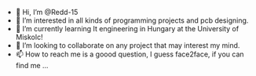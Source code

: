 - 👋 Hi, I’m @Redd-15
- 👀 I’m interested in all kinds of programming projects and pcb designing.
- 🌱 I’m currently learning It engineering in Hungary at the University of Miskolc!
- 💞️ I’m looking to collaborate on any project that may interest my mind.
- 📫 How to reach me is a goood question, I guess face2face, if you can find me ...

<!---
Rredd15/Rredd15 is a ✨ special ✨ repository because its `README.md` (this file) appears on your GitHub profile.
You can click the Preview link to take a look at your changes.
--->

